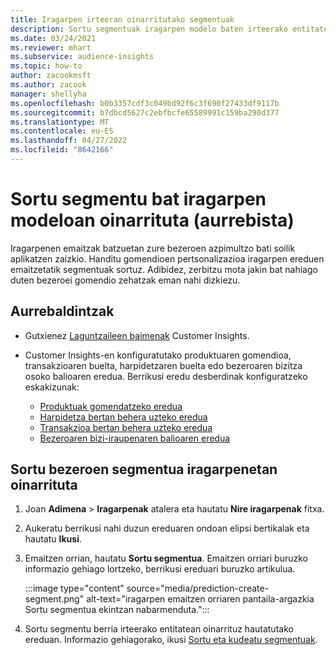 ```yaml
---
title: Iragarpen irteeran oinarritutako segmentuak
description: Sortu segmentuak iragarpen modelo baten irteerako entitatean oinarrituta.
ms.date: 03/24/2021
ms.reviewer: mhart
ms.subservice: audience-insights
ms.topic: how-to
author: zacookmsft
ms.author: zacook
manager: shellyha
ms.openlocfilehash: b0b3357cdf3c049bd92f6c3f690f27433df9117b
ms.sourcegitcommit: b7dbcd5627c2ebfbcfe65589991c159ba290d377
ms.translationtype: MT
ms.contentlocale: eu-ES
ms.lasthandoff: 04/27/2022
ms.locfileid: "8642166"
---
```

# <a name="create-a-segment-based-on-a-prediction-model-preview"></a>Sortu segmentu bat iragarpen modeloan oinarrituta (aurrebista)

Iragarpenen emaitzak batzuetan zure bezeroen azpimultzo bati soilik aplikatzen zaizkio. Handitu gomendioen pertsonalizazioa iragarpen ereduen emaitzetatik segmentuak sortuz. Adibidez, zerbitzu mota jakin bat nahiago duten bezeroei gomendio zehatzak eman nahi dizkiezu. 

## <a name="prerequisites"></a>Aurrebaldintzak

- Gutxienez [Laguntzaileen baimenak](permissions.md) Customer Insights.

- Customer Insights-en konfiguratutako produktuaren gomendioa, transakzioaren buelta, harpidetzaren buelta edo bezeroaren bizitza osoko balioaren eredua. Berrikusi eredu desberdinak konfiguratzeko eskakizunak:

  - [Produktuak gomendatzeko eredua](predict-product-recommendation.md)
  - [Harpidetza bertan behera uzteko eredua](predict-subscription-churn.md)
  - [Transakzioa bertan behera uzteko eredua](predict-transactional-churn.md)
  - [Bezeroaren bizi-iraupenaren balioaren eredua](predict-customer-lifetime-value.md)

## <a name="create-a-customer-segment-based-on-predictions"></a>Sortu bezeroen segmentua iragarpenetan oinarrituta

1. Joan **Adimena** > **Iragarpenak** atalera eta hautatu **Nire iragarpenak** fitxa.

1. Aukeratu berrikusi nahi duzun ereduaren ondoan elipsi bertikalak eta hautatu **Ikusi**.

1. Emaitzen orrian, hautatu **Sortu segmentua**. Emaitzen orriari buruzko informazio gehiago lortzeko, berrikusi ereduari buruzko artikulua.

   :::image type="content" source="media/prediction-create-segment.png" alt-text="iragarpen emaitzen orriaren pantaila-argazkia Sortu segmentua ekintzan nabarmenduta.":::

1. Sortu segmentu berria irteerako entitatean oinarrituz hautatutako ereduan. Informazio gehiagorako, ikusi [Sortu eta kudeatu segmentuak](segments.md).